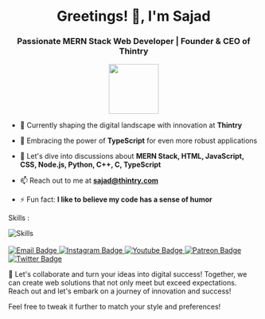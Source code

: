 <h1 align="center">Greetings! 👋, I'm Sajad</h1>
<h3 align="center">Passionate MERN Stack Web Developer | Founder & CEO of Thintry</h3>

<div id="header" align="center">
  <img src="https://media.giphy.com/media/M9gbBd9nbDrOTu1Mqx/giphy.gif" width="100"/>
</div>

- 🔭 Currently shaping the digital landscape with innovation at **Thintry**

- 🌱 Embracing the power of **TypeScript** for even more robust applications

- 💬 Let's dive into discussions about **MERN Stack, HTML, JavaScript, CSS, Node.js, Python, C++, C, TypeScript**

- 📫 Reach out to me at **sajad@thintry.com**

- ⚡ Fun fact: **I like to believe my code has a sense of humor**

Skills :

<div>
  <img src="https://skillicons.dev/icons?i=python,html,js,cpp,css,git,bootstrap,c,typescript"  title="Skills" alt="Skills" />&nbsp;
</div>
</br>

<div id="badges">
  <a href="mailto:sajad@thintry.com"> 
    <img src="https://img.shields.io/badge/Connect-sajad%40thintry.com-D14836?style=for-the-badge&logo=gmail&logoColor=white" alt="Email Badge"/>
  </a>
  <a href="https://instagram.com/mrsajadpp">
    <img src="https://img.shields.io/badge/Follow-mrsajadpp-E4405F?style=for-the-badge&logo=instagram&logoColor=white" alt="Instagram Badge"/>
  </a>
  <a href="https://youtube.com/@sajutalk">
    <img src="https://img.shields.io/badge/Subscribe-sajutalk-red?style=for-the-badge&logo=youtube&logoColor=white" alt="Youtube Badge"/>
  </a>
  <a href="https://patreon.com/sajadpp">
    <img src="https://img.shields.io/badge/Support-sajadpp-F96854?style=for-the-badge&logo=patreon&logoColor=white" alt="Patreon Badge"/>
  </a>
  <a href="https://twitter.com/mrsajadpp">
    <img src="https://img.shields.io/badge/Follow-mrsajadpp-blue?style=for-the-badge&logo=twitter&logoColor=white" alt="Twitter Badge"/>
  </a>
</div>

🚀 Let's collaborate and turn your ideas into digital success! Together, we can create web solutions that not only meet but exceed expectations. Reach out and let's embark on a journey of innovation and success!

Feel free to tweak it further to match your style and preferences!

